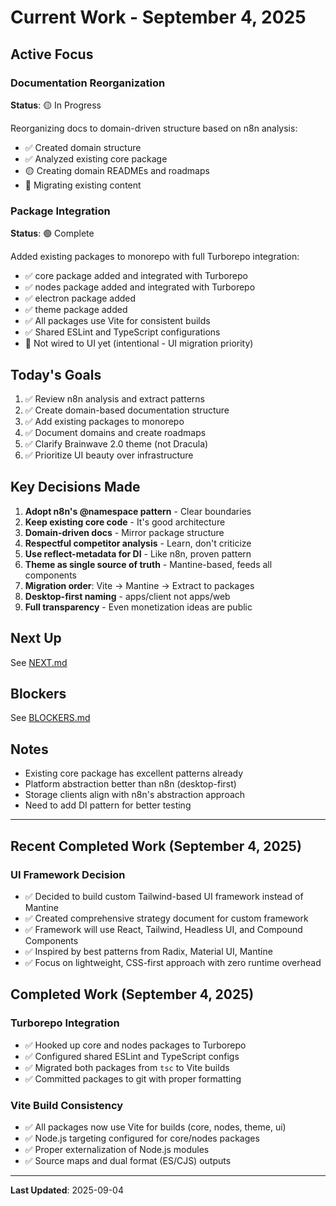 # Current Work - September 4, 2025

## Active Focus

### Documentation Reorganization

**Status**: 🟡 In Progress

Reorganizing docs to domain-driven structure based on n8n analysis:

- ✅ Created domain structure
- ✅ Analyzed existing core package
- 🟡 Creating domain READMEs and roadmaps
- 🔴 Migrating existing content

### Package Integration

**Status**: 🟢 Complete

Added existing packages to monorepo with full Turborepo integration:

- ✅ core package added and integrated with Turborepo
- ✅ nodes package added and integrated with Turborepo
- ✅ electron package added
- ✅ theme package added
- ✅ All packages use Vite for consistent builds
- ✅ Shared ESLint and TypeScript configurations
- 🔴 Not wired to UI yet (intentional - UI migration priority)

## Today's Goals

1. ✅ Review n8n analysis and extract patterns
2. ✅ Create domain-based documentation structure
3. ✅ Add existing packages to monorepo
4. ✅ Document domains and create roadmaps
5. ✅ Clarify Brainwave 2.0 theme (not Dracula)
6. ✅ Prioritize UI beauty over infrastructure

## Key Decisions Made

1. **Adopt n8n's @namespace pattern** - Clear boundaries
2. **Keep existing core code** - It's good architecture
3. **Domain-driven docs** - Mirror package structure
4. **Respectful competitor analysis** - Learn, don't criticize
5. **Use reflect-metadata for DI** - Like n8n, proven pattern
6. **Theme as single source of truth** - Mantine-based, feeds all components
7. **Migration order**: Vite → Mantine → Extract to packages
8. **Desktop-first naming** - apps/client not apps/web
9. **Full transparency** - Even monetization ideas are public

## Next Up

See [NEXT.md](./NEXT.md)

## Blockers

See [BLOCKERS.md](./BLOCKERS.md)

## Notes

- Existing core package has excellent patterns already
- Platform abstraction better than n8n (desktop-first)
- Storage clients align with n8n's abstraction approach
- Need to add DI pattern for better testing

---

## Recent Completed Work (September 4, 2025)

### UI Framework Decision

- ✅ Decided to build custom Tailwind-based UI framework instead of Mantine
- ✅ Created comprehensive strategy document for custom framework
- ✅ Framework will use React, Tailwind, Headless UI, and Compound Components
- ✅ Inspired by best patterns from Radix, Material UI, Mantine
- ✅ Focus on lightweight, CSS-first approach with zero runtime overhead

## Completed Work (September 4, 2025)

### Turborepo Integration

- ✅ Hooked up core and nodes packages to Turborepo
- ✅ Configured shared ESLint and TypeScript configs
- ✅ Migrated both packages from `tsc` to Vite builds
- ✅ Committed packages to git with proper formatting

### Vite Build Consistency

- ✅ All packages now use Vite for builds (core, nodes, theme, ui)
- ✅ Node.js targeting configured for core/nodes packages
- ✅ Proper externalization of Node.js modules
- ✅ Source maps and dual format (ES/CJS) outputs

---

**Last Updated**: 2025-09-04
